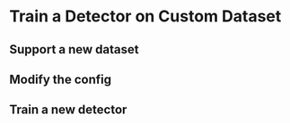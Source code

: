 # Train a Detector on Custom Dataset



## Support a new dataset 



## Modify the config 



## Train a new detector